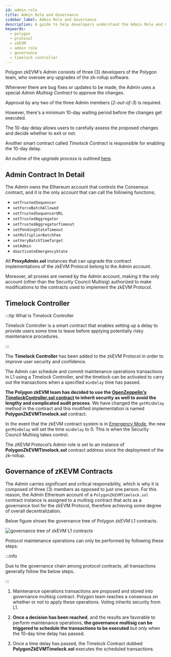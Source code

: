 ```yaml
---
id: admin-role
title: Admin Role and Governance
sidebar_label: Admin Role and Governance
description: A guide to help developers understand the Admin Role and Governance mechanism of Polygon zkEVM.
keywords:
  - polygon
  - protocol
  - zkEVM
  - admin role
  - governance
  - timelock controller
---
```


Polygon zkEVM's _Admin_ consists of three (3) developers of the Polygon team, who oversee any upgrades of the zk-rollup software.

Whenever there are bug fixes or updates to be made, the Admin uses a special _Admin Multisig Contract_ to approve the changes.

Approval by any two of the three Admin members (_2-out-of-3_) is required.

However, there's a minimum 10-day waiting period before the changes get executed.

The 10-day delay allows users to carefully assess the proposed changes and decide whether to exit or not.

Another smart contract called _Timelock Contract_ is responsible for enabling the 10-day delay.

An outline of the _upgrade process_ is outlined [here](/protocol/zkevm-upgrades-process.md).

## Admin Contract In Detail

The Admin owns the Ethereum account that controls the Consensus contract, and it is
the only account that can call the following functions;

- `setTrustedSequencer`
- `setForceBatchAllowed`
- `setTrustedSequencerURL`
- `setTrustedAggregator`
- `setTrustedAggregatorTimeout`
- `setPendingStateTimeout`
- `setMultiplierBatchFee`
- `setVeryBatchTimeTarget`
- `setAdmin`
- `deactivateEmergencyState`

All **ProxyAdmin.sol** instances that can upgrade the contract implementations of the zkEVM Protocol belong to the Admin account.

Moreover, all proxies are owned by the Admin account, making it the only account (other than the Security Council Multisig) authorized to make modifications to the contracts used to implement the zkEVM Protocol.

## Timelock Controller

:::tip What is Timelock Controller

Timelock Controller is a smart contract that enables setting up a delay to provide users some time to leave before applying potentially risky maintenance procedures.

:::

The **Timelock Controller** has been added to the zkEVM Protocol in order to improve user security and confidence.

The Admin can schedule and commit maintenance operations transactions in L1 using a Timelock Controller, and the timelock can be activated to carry out the transactions when a specified `minDelay` time has passed.

**The Polygon zkEVM team has decided to use the [OpenZeppelin's TimelockController.sol contract](https://github.com/OpenZeppelin/openzeppelin-contracts/blob/master/contracts/governance/TimelockController.sol) to inherit security as well to avoid the lengthy and complicated audit process**. We have changed the `getMinDelay` method in the contract and this modified implementation is named **PolygonZkEVMTimelock.sol** contract.

In the event that the zkEVM contract system is in [Emergency Mode](emergency-state.md), the new `getMinDelay` will set the time `minDelay` to 0. This is when the Security Council Multisig takes control.

The zKEVM Protocol’s Admin role is set to an instance of **PolygonZkEVMTimelock.sol** contract address since the deployment of the zk-rollup.

## Governance of zKEVM Contracts

The Admin carries significant and critical responsibility, which is why it is composed of three (3) members as opposed to just one person. For this reason, the Admin Ethereum account of a `PolygonZkEVMTimelock.sol` contract instance is assigned to a multisig contract that acts as a governance tool for the zkEVM Protocol, therefore achieving some degree of overall decentralization.

Below figure shows the governance tree of Polygon zkEVM L1 contracts.

![governance tree of zkEVM L1 contracts](figures/governance-tree.png)

Protocol maintenance operations can only be performed by following these steps:

:::info

Due to the governance chain among protocol contracts, all transactions generally follow the below steps.

:::

1. Maintenance operations transactions are proposed and stored into governance multisig contract. Polygon team reaches a consensus on whether or not to apply these operations. Voting inherits security from L1.

2. **Once a decision has been reached**, and the results are favorable to perform maintenance operations, **the governance multisig can be triggered to schedule the transactions to be executed** but only when the 10-day time delay has passed.

3. Once a time delay has passed, the Timelock Contract dubbed **PolygonZkEVMTimelock.sol** executes the scheduled transactions.
